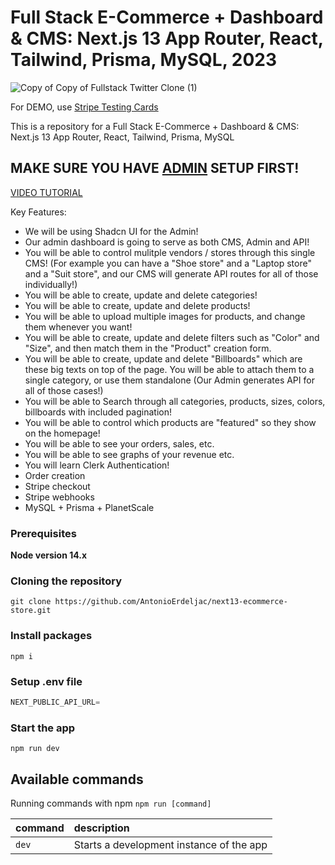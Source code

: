 # Full Stack E-Commerce + Dashboard & CMS: Next.js 13 App Router, React, Tailwind, Prisma, MySQL, 2023

![Copy of Copy of Fullstack Twitter Clone (1)](https://github.com/AntonioErdeljac/next13-ecommerce-admin/assets/23248726/088760cb-837d-44b7-a959-63089385d0a0)


For DEMO, use [Stripe Testing Cards](https://stripe.com/docs/testing)

This is a repository for a Full Stack E-Commerce + Dashboard & CMS: Next.js 13 App Router, React, Tailwind, Prisma, MySQL

## MAKE SURE YOU HAVE [ADMIN](https://github.com/AntonioErdeljac/next13-ecommerce-admin/tree/master) SETUP FIRST!

[VIDEO TUTORIAL](https://youtu.be/5miHyP6lExg)

Key Features:

- We will be using Shadcn UI for the Admin!
- Our admin dashboard is going to serve as both CMS, Admin and API!
- You will be able to control mulitple vendors / stores through this single CMS! (For example you can have a "Shoe store" and a "Laptop store" and a "Suit store", and our CMS will generate API routes for all of those individually!)
- You will be able to create, update and delete categories!
- You will be able to create, update and delete products!
- You will be able to upload multiple images for products, and change them whenever you want!
- You will be able to create, update and delete filters such as "Color" and "Size", and then match them in the "Product" creation form.
- You will be able to create, update and delete "Billboards" which are these big texts on top of the page. You will be able to attach them to a single category, or use them standalone (Our Admin generates API for all of those cases!)
- You will be able to Search through all categories, products, sizes, colors, billboards with included pagination!
- You will be able to control which products are "featured" so they show on the homepage!
- You will be able to see your orders, sales, etc.
- You will be able to see graphs of your revenue etc.
- You will learn Clerk Authentication!
- Order creation
- Stripe checkout
- Stripe webhooks
- MySQL + Prisma + PlanetScale

### Prerequisites

**Node version 14.x**

### Cloning the repository

```shell
git clone https://github.com/AntonioErdeljac/next13-ecommerce-store.git
```

### Install packages

```shell
npm i
```

### Setup .env file


```js
NEXT_PUBLIC_API_URL=
```


### Start the app

```shell
npm run dev
```

## Available commands

Running commands with npm `npm run [command]`

| command         | description                              |
| :-------------- | :--------------------------------------- |
| `dev`           | Starts a development instance of the app |
